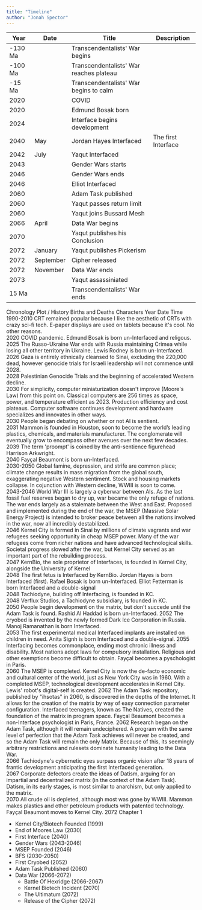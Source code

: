 ```yaml
---
title: "Timeline"
author: "Jonah Spector"
---
```


| Year       | Date      | Title                                   | Description              |
|------------|-----------|-----------------------------------------|--------------------------|
| -130 Ma    |           | Transcendentalists' War begins          |                          |
| -100 Ma    |           | Transcendentalists' War reaches plateau |                          |
| -15 Ma     |           | Transcendentalists' War begins to calm  |                          |
| 2020       |           | COVID                                   |                          |
| 2020       |           | Edmund Bosak born                       |                          |
| 2024       |           | Interface begins development            |                          |
| 2040       | May       | Jordan Hayes Interfaced                 | The first Interface      |
| 2042       | July      | Yaqut Interfaced                        |                          |
| 2043       |           | Gender Wars starts                            |                          |
| 2046       |           | Gender Wars ends                              |                          |
| 2046       |           | Elliot Interfaced                       |                          |
| 2060       |           | Adam Task published                     |                          |
| 2060       |           | Yaqut passes return limit               |                          |
| 2060       |           | Yaqut joins Bussard Mesh                |                          |
| 2066       | April     | Data War begins                         |                          |
| 2070       |           | Yaqut publishes his Conclusion          |                          |
| 2072       | January   | Yaqut publishes Pickerism               |                          |
| 2072       | September | Cipher released                         |                          |
| 2072       | November  | Data War ends                           |                          |
| 2073       |           | Yaqut assassiniated                     |                          |
| 15 Ma      |           | Transcendentalists' War ends            |                          |

Chronology			Plot / History	Births and Deaths	Characters
Year	Date	Time			
1990-2010			CRT remained popular because I like the aesthetic of CRTs with crazy sci-fi tech. E-paper displays are used on tablets because it's cool. No other reasons.		
2020			COVID pandemic.	Edmund Bosak is born un-Interfaced and religous.	
2025			The Russo-Ukraine War ends with Russia maintaining Crimea while losing all other territory in Ukraine.	Lewis Rodney is born un-Interfaced.	
2026			Gaza is entirely ethnically cleansed to Sinai, excluding the 220,000 dead, however genocide trials for Israeli leadership will not commence until 2028.		
2028			Palestinian Genocide Trials and the beginning of accelerated Western decline.		
2030			For simplicity, computer miniaturization doesn't improve (Moore's Law) from this point on. Classical computers are 256 times as space, power, and temperature efficient as 2023. Production efficiency and cost plateaus. Computer software continues development and hardware specializes and innovates in other ways.		
2030			People began debating on whether or not AI is sentient.		
2031			Mammon is founded in Houston, soon to become the world’s leading plastics, chemicals, and materials manufacturer. The conglomerate will eventually grow to encompass other avenues over the next few decades.		
2039			The term 'proompt' is coined by the anti-sentience figurehead Harrison Arkwright.		
2040				Fayçal Beaumont is born un-Interfaced.	
2030-2050			Global famine, depression, and strife are common place; climate change results in mass migration from the global south, exaggerating negative Western sentiment. Stock and housing markets collapse. In cojunction with Western decline, WWIII is soon to come.		
2043-2046			World War III is largely a cyberwar between AIs. As the last fossil fuel reserves began to dry up, war became the only refuge of nations. The war ends largely as a stalemate between the West and East. Proposed and implemented during the end of the war, the MSEP (Massive Solar Energy Project) is intended to broker peace between all the nations involved in the war, now all incredibly destabilized.		
2046			Kernel City is formed in Sinai by millions of climate vagrants and war refugees seeking opportunity in cheap MSEP power. Many of the war refugees come from richer nations and have advanced technological skills. Societal progress slowed after the war, but Kernel City served as an important part of the rebuilding process.		
2047			KernBio, the sole proprietor of Interfaces, is founded in Kernel City, alongside the University of Kernel		
2048			The first fetus is Interfaced by KernBio.	Jordan Hayes is born Interfaced (first). Rafael Bosak is born un-Interfaced. Elliot Fetterman is born Interfaced and a double-signal	
2048			Tachiodyne, building off Interfacing, is founded in KC.		
2048			Verflux Studios, a Tachiodyne subsidiary, is founded in KC.		
2050			People begin development on the matrix, but don't succede until the Adam Task is found.	Rashid Al Haddad is born un-Interfaced.	
2052			The cryobed is invented by the newly formed Dark Ice Corporation in Russia.	Manoj Ramanathan is born Interfaced.	
2053			The first experimental medical Interfaced implants are installed on children in need.	Anita Signh is born Interfaced and a double-signal.	
2055			Interfacing becomes commonplace, ending most chronic illness and disability. Most nations adopt laws for compulsory installation. Religious and other exemptions become difficult to obtain. Fayçal becomes a pyschologist in Paris.		
2060			The MSEP is completed. Kernel City is now the de-facto economic and cultural center of the world, just as New York City was in 1960. With a completed MSEP, technological development accelerates in Kernel City.	Lewis' robot's digital-self is created.	
2062			The Adam Task repository, published by "ihsotas" in 2060, is discovered in the depths of the Internet. It allows for the creation of the matrix by way of easy connection parameter configuration. Interfaced teenagers, known as The Natives, created the foundation of the matrix in program space.		Fayçal Beaumont becomes a non-Interface psychologist in Paris, France.
2062			Research began on the Adam Task, although it will remain undeciphered. A program with the same level of perfection that the Adam Task achieves will never be created, and so the Adam Task will remain the only Matrix. Because of this, its seemingly arbitrary restrictions and rulesets dominate humanity leading to the Data War.		
2066			Tachiodyne's cybernetic eyes surpass organic vision after 18 years of frantic development anticipating the first Interfaced generation.		
2067			Corporate defectors create the ideas of Datism, arguing for an impartial and decentralized matrix (in the context of the Adam Task). Datism, in its early stages, is most similar to anarchism, but only applied to the matrix.		
2070			All crude oil is depleted, although most was gone by WWIII. Mammon makes plastics and other petroleum products with patented technology.		Fayçal Beaumont moves to Kernel City.
2072			Chapter 1		


- Kernel City/Biotech Founded (1999)
- End of Moores Law (2030)
- First Interface (2040)
- Gender Wars (2043-2046)
- MSEP Founded (2046)
- BFS (2030-2050)
- First Cryobed (2052)
- Adam Task Published (2060)
- Data War (2066-2072)
    - Battle Of Hexridge (2066-2067)
    - Kernel Biotech Incident (2070)
    - The Ultimatum (2072)
    - Release of the Cipher (2072)

